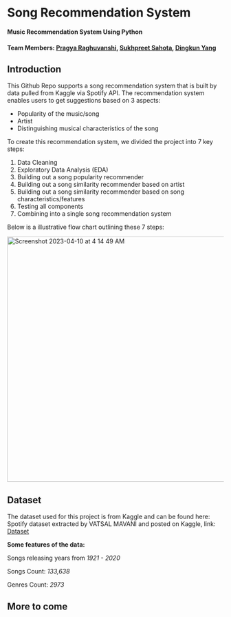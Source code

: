 # Song Recommendation System

**Music Recommendation System Using Python**

#### Team Members: [Pragya Raghuvanshi](https://github.com/pr-124), [Sukhpreet Sahota](https://github.com/5ukhy21), [Dingkun Yang](https://github.com/Yer1k)

## Introduction
This Github Repo supports a song recommendation system that is built by data pulled from Kaggle via Spotify API. The recommendation system enables users to get suggestions based on 3 aspects:
* Popularity of the music/song
* Artist
* Distinguishing musical characteristics of the song

To create this recommendation system, we divided the project into 7 key steps:
1. Data Cleaning
2. Exploratory Data Analysis (EDA)
3. Building out a song popularity recommender
4. Building out a song similarity recommender based on artist
5. Building out a song similarity recommender based on song characteristics/features
6. Testing all components
7. Combining into a single song recommendation system

Below is a illustrative flow chart outlining these 7 steps:

<img width="569" alt="Screenshot 2023-04-10 at 4 14 49 AM" src="https://user-images.githubusercontent.com/112578035/230861811-337834dc-09df-48ef-befe-9db940c443a7.png">



## Dataset
The dataset used for this project is from Kaggle and can be found here: 
Spotify dataset extracted by VATSAL MAVANI and posted on Kaggle, link: [Dataset](https://www.kaggle.com/datasets/vatsalmavani/spotify-dataset)


**Some features of the data:**

Songs releasing years from *1921 - 2020*

Songs Count: *133,638*

Genres Count: *2973*

## More to come